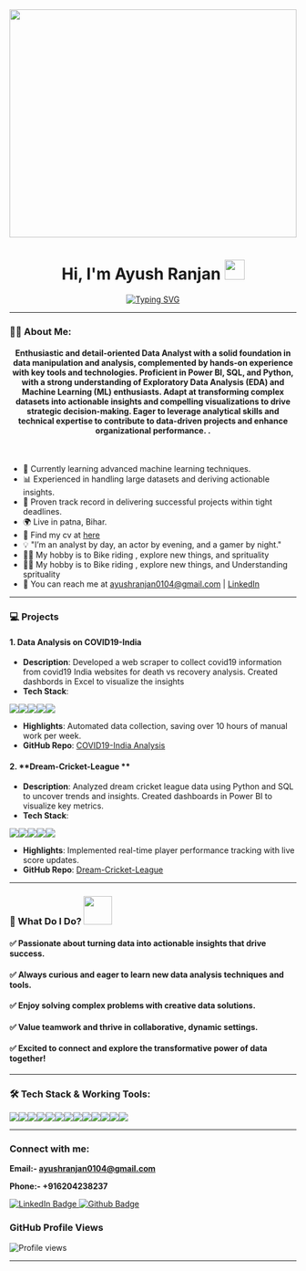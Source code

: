 <img align="center" width="100%" height="400px" src="https://github.com/rbhomale17/rbhomale17/assets/121092445/5809b6eb-0447-4f8b-a4e8-4fb8149528ef">


<h1 align="center">Hi, I'm Ayush Ranjan <img src="https://media.giphy.com/media/hvRJCLFzcasrR4ia7z/giphy.gif" width="35"></h1>

[<div align="center">![Typing SVG](https://readme-typing-svg.demolab.com?font=Fira+Code&weight=800&pause=1000&color=00ffff&background=B3FFE500&center=true&random=false&width=435&lines=Data+Analyst+Enthusiast+📊;Turning+Data+into+Actionable+Insights+💡)</div>](https://git.io/typing-svg)
<hr>

### 👨‍💻 About Me:

<h4 align="center">
  Enthusiastic and detail-oriented Data Analyst with a solid foundation in data manipulation and analysis, complemented by hands-on experience with key tools and technologies. Proficient in Power BI, SQL, and Python, with a strong understanding of Exploratory Data Analysis (EDA) and Machine Learning (ML) enthusiasts. Adapt at transforming complex datasets into actionable insights and compelling visualizations to drive strategic decision-making. Eager to leverage analytical skills and technical expertise to contribute to data-driven projects and enhance organizational performance.
.</h4>
<br/>

- 🌱 Currently learning advanced machine learning techniques.
- 📊 Experienced in handling large datasets and deriving actionable insights.
- 💼 Proven track record in delivering successful projects within tight deadlines.
- 🌍 Live in patna, Bihar.
- 🔗 Find my cv at [here](https://drive.google.com/file/d/1RtFqpRQQzlOj2D8eTe7TJDjwGxXpX7gd/view?usp=sharing)
- 💡 "I’m an analyst by day, an actor by evening, and a gamer by night."
- 👨‍💻 My hobby is to Bike riding , explore new things, and sprituality 
- 👨‍💻 My hobby is to Bike riding , explore new things, and Understanding sprituality 
- 📧 You can reach me at [ayushranjan0104@gmail.com](mailto:ayushranjan0104@gmail.com) | [LinkedIn](https://www.linkedin.com/in/ayush-ranjan-20670b2b7/)

---

### 💻 Projects

#### 1. **Data Analysis on COVID19-India**
   - **Description**: Developed a web scraper to collect covid19 information from covid19 India websites for death vs recovery analysis. Created dashbords in Excel to  visualize the insights 
   - **Tech Stack**: <p>
  <div align="center" style="display: flex; flex-wrap: wrap;">
  <img src="https://img.shields.io/badge/python-%233776AB.svg?style=for-the-badge&logo=python&logoColor=white" />
  <img src="https://img.shields.io/badge/beautifulsoup-%233C5C5C.svg?style=for-the-badge&logo=beautifulsoup&logoColor=white" />
  <img src="https://img.shields.io/badge/selenium-%234B9ED1.svg?style=for-the-badge&logo=selenium&logoColor=white" />
  <img src="https://img.shields.io/badge/excel-217346?style=for-the-badge&logo=microsoft-excel&logoColor=white" />
  <img src="https://img.shields.io/badge/seaborn-%231F77B4.svg?style=for-the-badge&logo=seaborn&logoColor=white" />
  </div>
  </p>
  
- **Highlights**: Automated data collection, saving over 10 hours of manual work per week.
- **GitHub Repo**: [COVID19-India Analysis](https://github.com/AyushRanjan04/COVID19-India-Analysis)
#### 2. **Dream-Cricket-League **
   - **Description**: Analyzed dream cricket league data using Python and SQL to uncover trends and insights. Created dashboards in Power BI to visualize key metrics.
   - **Tech Stack**: <p>
<div align="center" style="display: flex; flex-wrap: wrap;">
<img src="https://img.shields.io/badge/python-%233776AB.svg?style=for-the-badge&logo=python&logoColor=white" />
<img src="https://img.shields.io/badge/sql-%230072C6.svg?style=for-the-badge&logo=sql&logoColor=white" />
<img src="https://img.shields.io/badge/mysql-%234F5D95.svg?style=for-the-badge&logo=mysql&logoColor=white" />
<img src="https://img.shields.io/badge/power_bi-F2C811?style=for-the-badge&logo=powerbi&logoColor=black" />
<img src="https://img.shields.io/badge/excel-217346?style=for-the-badge&logo=microsoft-excel&logoColor=white" />
</div>
</p>

   - **Highlights**: Implemented real-time player performance tracking with live score updates.
   - **GitHub Repo**: [Dream-Cricket-League](https://github.com/AyushRanjan04/Dream-Cricket-League)

---




### 🚀 What Do I Do? <img src="https://media.giphy.com/media/Y4ak9Ki2GZCbJxAnJD/giphy.gif" width="50">

<h4>✅ Passionate about turning data into actionable insights that drive success.</h4>
<h4>✅ Always curious and eager to learn new data analysis techniques and tools.</h4>
<h4>✅ Enjoy solving complex problems with creative data solutions.</h4>
<h4>✅ Value teamwork and thrive in collaborative, dynamic settings.</h4>
<h4>✅ Excited to connect and explore the transformative power of data together!</h4>

<hr>

### 🛠️ Tech Stack & Working Tools:
<p>
<div align="center" style="display: flex; flex-wrap: wrap;">
<img src="https://img.shields.io/badge/python-%233776AB.svg?style=for-the-badge&logo=python&logoColor=white" />
<img src="https://img.shields.io/badge/sql-%230072C6.svg?style=for-the-badge&logo=sql&logoColor=white" />
<img src="https://img.shields.io/badge/mysql-%234F5D95.svg?style=for-the-badge&logo=mysql&logoColor=white" />
<img src="https://img.shields.io/badge/pandas-%23150458.svg?style=for-the-badge&logo=pandas&logoColor=white" />
<img src="https://img.shields.io/badge/numpy-%23013243.svg?style=for-the-badge&logo=numpy&logoColor=white" />
<img src="https://img.shields.io/badge/jupyter-%23F37626.svg?style=for-the-badge&logo=jupyter&logoColor=white" />
<img src="https://img.shields.io/badge/mongodb-%2347A248.svg?style=for-the-badge&logo=mongodb&logoColor=white" />
<img src="https://img.shields.io/badge/selenium-%234B9ED1.svg?style=for-the-badge&logo=selenium&logoColor=white" />
<img src="https://img.shields.io/badge/seaborn-%231F77B4.svg?style=for-the-badge&logo=seaborn&logoColor=white" />
<img src="https://img.shields.io/badge/beautifulsoup-%233C5C5C.svg?style=for-the-badge&logo=beautifulsoup&logoColor=white" />
<img src="https://img.shields.io/badge/power_bi-F2C811?style=for-the-badge&logo=powerbi&logoColor=black" />
<img src="https://img.shields.io/badge/excel-217346?style=for-the-badge&logo=microsoft-excel&logoColor=white" />
<img src="https://img.shields.io/badge/github-181717?style=for-the-badge&logo=github&logoColor=white" />
</div>
</p>

--- 
**<h3 align="left">Connect with me:</h3>**

**Email:- ayushranjan0104@gmail.com**

**Phone:- +916204238237**

<div id="badges">
  <a href="https://www.linkedin.com/in/ayush-ranjan-20670b2b7/">
    <img src="https://img.shields.io/badge/LinkedIn-blue?style=for-the-badge&logo=linkedin&logoColor=white" alt="LinkedIn Badge"/>
  </a>
  <a href="https://github.com/AyushRanjan04/AyushRanjan04">
    <img src="https://img.shields.io/badge/portfolio-black?style=for-the-badge&logo=github&logoColor=white" alt="Github Badge"/>
  </a>
<!--   <a href="your-twitter-URL">
    <img src="https://img.shields.io/badge/Twitter-blue?style=for-the-badge&logo=twitter&logoColor=white" alt="Twitter Badge"/>
  </a> -->

### GitHub Profile Views
![Profile views](https://komarev.com/ghpvc/?username=AyushRanjan04&color=blue&style=flat-square)

</div>

<p align="left">
</p>

---
